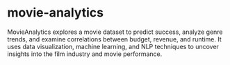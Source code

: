 # movie-analytics
MovieAnalytics explores a movie dataset to predict success, analyze genre trends, and examine correlations between budget, revenue, and runtime. It uses data visualization, machine learning, and NLP techniques to uncover insights into the film industry and movie performance.
